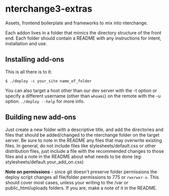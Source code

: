 nterchange3-extras
==================

Assets, frontend boilerplate and frameworks to mix into nterchange.

Each addon lives in a folder that mimics the directory structure of
the front end. Each folder should contain a README with any
instructions for intent, installation and use.

Installing add-ons
------------------

This is all there is to it:

    $ ./deploy -c your_site name_of_folder

You can also target a host other than our dev server with the -t option or specify
a different username (other than `whoami`) on the remote with the -u option.
`./deploy --help` for more info.

Building new add-ons
--------------------

Just create a new folder with a descriptive title, and add the directories and
files that should be added/changed to the nterchange folder on the target server.
Be sure to note in the README any files that may overwrite existing files. In 
general, do not include files like stylesheets/default.css or other distribution
files, just include a file with the recommended changes to those files and a note
in the README about what needs to be done (eg: stylesheets/default.your_add_on.css)

**Note on permissions** - since git doesn't preserve folder permissions the
deploy script changes all file/folder permissions to 775 or `rwxrwxr-x`. This
should cover most cases, unless your writing to the /var or public_html/uploads
folders. If you are, make a note of it in the README.
